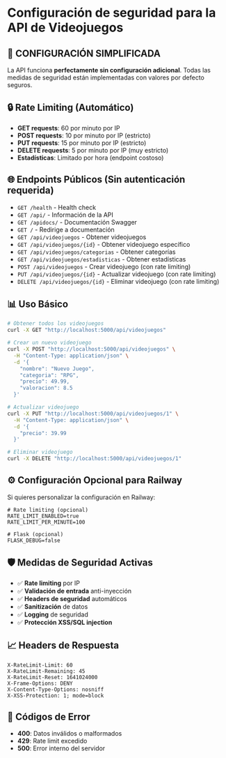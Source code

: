 # Configuración de seguridad para la API de Videojuegos

## 🚀 CONFIGURACIÓN SIMPLIFICADA

La API funciona **perfectamente sin configuración adicional**. Todas las medidas de seguridad están implementadas con valores por defecto seguros.

## 🔒 Rate Limiting (Automático)

- **GET requests**: 60 por minuto por IP
- **POST requests**: 10 por minuto por IP (estricto)
- **PUT requests**: 15 por minuto por IP (estricto)
- **DELETE requests**: 5 por minuto por IP (muy estricto)
- **Estadísticas**: Limitado por hora (endpoint costoso)

## 🌐 Endpoints Públicos (Sin autenticación requerida)

- `GET /health` - Health check
- `GET /api/` - Información de la API
- `GET /apidocs/` - Documentación Swagger
- `GET /` - Redirige a documentación
- `GET /api/videojuegos` - Obtener videojuegos
- `GET /api/videojuegos/{id}` - Obtener videojuego específico
- `GET /api/videojuegos/categorias` - Obtener categorías
- `GET /api/videojuegos/estadisticas` - Obtener estadísticas
- `POST /api/videojuegos` - Crear videojuego (con rate limiting)
- `PUT /api/videojuegos/{id}` - Actualizar videojuego (con rate limiting)
- `DELETE /api/videojuegos/{id}` - Eliminar videojuego (con rate limiting)

## 📊 Uso Básico

```bash
# Obtener todos los videojuegos
curl -X GET "http://localhost:5000/api/videojuegos"

# Crear un nuevo videojuego
curl -X POST "http://localhost:5000/api/videojuegos" \
  -H "Content-Type: application/json" \
  -d '{
    "nombre": "Nuevo Juego",
    "categoria": "RPG", 
    "precio": 49.99,
    "valoracion": 8.5
  }'

# Actualizar videojuego
curl -X PUT "http://localhost:5000/api/videojuegos/1" \
  -H "Content-Type: application/json" \
  -d '{
    "precio": 39.99
  }'

# Eliminar videojuego  
curl -X DELETE "http://localhost:5000/api/videojuegos/1"
```

## ⚙️ Configuración Opcional para Railway

Si quieres personalizar la configuración en Railway:

```env
# Rate limiting (opcional)
RATE_LIMIT_ENABLED=true
RATE_LIMIT_PER_MINUTE=100

# Flask (opcional)
FLASK_DEBUG=false
```

## 🛡️ Medidas de Seguridad Activas

- ✅ **Rate limiting** por IP
- ✅ **Validación de entrada** anti-inyección
- ✅ **Headers de seguridad** automáticos
- ✅ **Sanitización** de datos
- ✅ **Logging** de seguridad
- ✅ **Protección XSS/SQL injection**

## 📈 Headers de Respuesta

```http
X-RateLimit-Limit: 60
X-RateLimit-Remaining: 45
X-RateLimit-Reset: 1641024000
X-Frame-Options: DENY
X-Content-Type-Options: nosniff
X-XSS-Protection: 1; mode=block
```

## 🎯 Códigos de Error

- **400**: Datos inválidos o malformados
- **429**: Rate limit excedido
- **500**: Error interno del servidor
